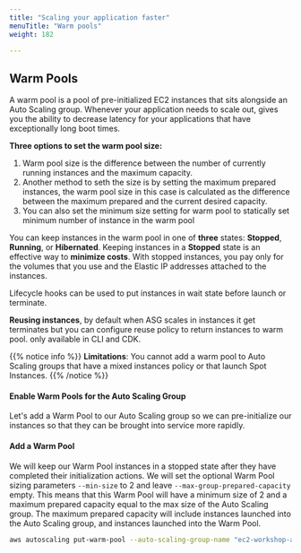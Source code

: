 ```yaml
---
title: "Scaling your application faster"
menuTitle: "Warm pools"
weight: 182

---
```


## Warm Pools

A warm pool is a pool of pre-initialized EC2 instances that sits alongside an Auto Scaling group. Whenever your application needs to scale out, gives you the ability to decrease latency for your applications that have exceptionally long boot times.

**Three options to set the warm pool size:**

1. Warm pool size is the difference between the number of currently running instances and the maximum capacity.
2. Another method to seth the size is by setting the maximum prepared instances, the warm pool size in this case is calculated as  the difference between the maximum prepared and the current desired capacity.
3. You can also set the minimum size setting for warm pool to statically set minimum number of instance in the warm pool


You can keep instances in the warm pool in one of **three** states: **Stopped**, **Running**, or **Hibernated**.
Keeping instances in a **Stopped** state is an effective way to **minimize costs**. With stopped instances, you pay only for the volumes that you use and the Elastic IP addresses attached to the instances.

Lifecycle hooks can be used to put instances in wait state before launch or terminate.

**Reusing instances**, by default when ASG scales in instances it get terminates but you can configure reuse policy to return instances to warm pool. only available in CLI and CDK.


{{% notice info %}}
**Limitations**:
You cannot add a warm pool to Auto Scaling groups that have a mixed instances policy or that launch Spot Instances.
{{% /notice %}}

#### Enable Warm Pools for the Auto Scaling Group

Let's add a Warm Pool to our Auto Scaling group so we can pre-initialize our instances so that they can be brought into service more rapidly.

#### Add a Warm Pool

We will keep our Warm Pool instances in a stopped state after they have completed their initialization actions. We will set the optional Warm Pool sizing parameters `--min-size` to 2 and leave `--max-group-prepared-capacity` empty. This means that this Warm Pool will have a minimum size of 2 and a maximum prepared capacity equal to the max size of the Auto Scaling group.
The maximum prepared capacity will include instances launched into the Auto Scaling group, and instances launched into the Warm Pool.

```bash
aws autoscaling put-warm-pool --auto-scaling-group-name "ec2-workshop-asg" --pool-state Stopped --min-size 2
```
